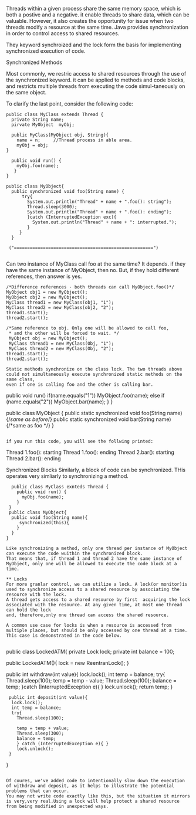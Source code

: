 Threads within a given process share the same memory space, which is both a postive and a negative. it enable threads to share data, which can be valuable.
However, it also creates the opportunity for issue when two threads modify a resource at the same time. Java provides synchronization in order to control
access to shared resources.

They keyword synchroized and the lock form the basis for implementing synchronized execution of code.

Synchronized Methods

Most commonly, we restric access to shared resources through the use of the synchronized keyword. it can be applied to methods and code blocks, and restricts
multiple threads from executing the code simul-taneously on the same object.

To clarify the last point, consider the following code:


```
public class MyClass extends Thread {
  private String name;
  pirvate MyObject  myObj;
  
  public MyClass(MyObject obj, String){
    name = n;     //Thread process in able area.
    myObj = obj;
}

  public void run() {
    myObj.foo(name);
   }
}

public class MyObject{
  public synchronized void foo(String name) {
      try{
        System.out.println("Thread" + name + ".foo(): string");
        Thread.sleep(3000);
        System.out.println("Thread" + name + ".foo(): ending");
        }catch (InterruptedException exc){
          System.out.println("Thread" + name + ": interrupted.");
        }
     }
  }
  
 ("=====================================================")
 
```
Can two instance of MyClass call foo at the same time? It depends. if they have the same instance of MyObject, then no. But, if they hold different
references, then answer is yes.

```
/*Difference references - both threads can call MyObject.foo()*/
MyObject obj1 = new MyObject();
MyObject obj2 = new MyObject();
MyClass thread1 = new MyClass(obj1, "1");
MyClass thread2 = new MyClass(obj2, "2");
thread1.start();
thread2.start();

/*Same reference to obj. Only one will be allowed to call foo,
 * and the other will be forced to wait. */
 MyObject obj = new MyObject();
 MyClass thread1 = new MyClass(Obj, "1");
 MyClass thread2 = new MyClass(Obj, "2");
thread1.start();
thread2.start();

Static methods synchronize on the class lock. The two threads above could not simultaneously execute synchronized static methods on the same class,
even if one is calling foo and the other is calling bar. 

```
public void run()
    if(name.equals("1")) MyObject.foo(name);
    else if (name.equals("2")) MyObject.bar(name);
    }
  }
  
public class MyObject {
    public static synchronized void foo(String name) {/*same as before*/}
    public static synchronized void bar(String name) {/*same as foo */}
  }
  
```

if you run this code, you will see the follwing printed:
```
Thread 1.foo(): starting
Thread 1.foo(): ending
Thread 2.bar(): starting
Thread 2.bar(): ending

Synchronized Blocks
Similarly, a block of code can be synchronized. THis operates very simliarly to synchronizing a method.
``` 
  public class MyClass exnteds Thread {
    public void run() { 
      myObj.foo(name);
    }
 }
 public class MyObject{
  public void foo(String name){
     synchronized(this){
    }
  }
} 

Like synchronizing a method, only one thread per instance of MyObject can execute the code wuithin the synchronized block.
That means that, if thread 1 and thread 2 have the same instance of MyObject, only one will be allowed to execute the code block at a time.

** Locks
For more granlar control, we can utilize a lock. A lock(or monitor)is used to synchronize access to a shared resource by associating the resource with the lock.
A thread gets access to a shared resource by first  acquiring the lock associated with the resource. At any given time, at most one thread can hold the lock
and, therefore,only one thread can access the shared resource.

A common use case for locks is when a resource is accessed from multiple places, but should be only accessed by one thread at a time. This case is demonstrated in the code below.


```
public class LockedATM{
  private Lock lock;
  private int balance = 100; 
  
  public LockedATM(){
    lock = new ReentranLock();
   }
   
   public int withdraw(int value){
    lock.lock();
    int temp = balance;
    try{
      Thread.sleep(100);
      temp = temp - value;
      Thread.sleep(100);
      balance = temp;
     }catch (InterruptedException e){ }
      lock.unlock();
      return temp;
     }
     
     public int deposit(int value){
      lock.lock();
      int temp = balance;
      try{
        Thread.sleep(100);
        
        temp = temp + value;
        Thread.sleep(300);
        balance = temp;
        } catch (InterruptedException e){ }
        lock.unlock();
     }
  }
  
 ```
 
 Of coures, we've added code to intentionally slow down the execution of withdraw and deposit, as it helps to illustrate the potential problems that can occur.
 You may not write code exactly like this, but the situation it mirrors is very,very real.Using a lock will help protect a shared resource from being modified in unexpected ways.
 
 
    





